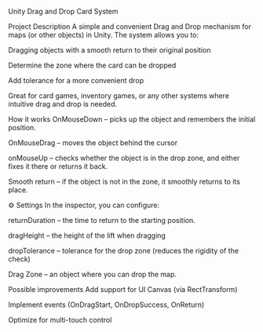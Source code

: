 Unity Drag and Drop Card System

Project Description
A simple and convenient Drag and Drop mechanism for maps (or other objects) in Unity. The system allows you to:

Dragging objects with a smooth return to their original position

Determine the zone where the card can be dropped

Add tolerance for a more convenient drop

Great for card games, inventory games, or any other systems where intuitive drag and drop is needed.

How it works
OnMouseDown – picks up the object and remembers the initial position.

OnMouseDrag – moves the object behind the cursor

onMouseUp – checks whether the object is in the drop zone, and either fixes it there or returns it back.

Smooth return – if the object is not in the zone, it smoothly returns to its place.

⚙️ Settings
In the inspector, you can configure:

returnDuration  – the time to return to the starting position.

dragHeight  – the height of the lift when dragging

dropTolerance  – tolerance for the drop zone (reduces the rigidity of the check)

Drag Zone – an object where you can drop the map.

Possible improvements
Add support for UI Canvas (via RectTransform)

Implement events (OnDragStart, OnDropSuccess, OnReturn)

Optimize for multi-touch control
